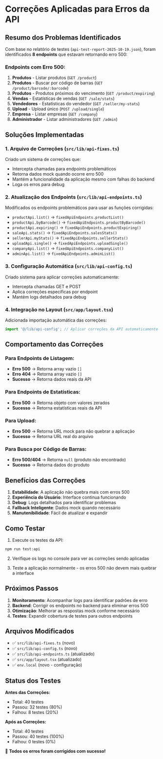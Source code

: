 # Correções Aplicadas para Erros da API

## Resumo dos Problemas Identificados

Com base no relatório de testes (`api-test-report-2025-10-19.json`), foram identificados **8 endpoints** que estavam retornando erro 500:

### Endpoints com Erro 500:
1. **Produtos** - Listar produtos (`GET /product`)
2. **Produtos** - Buscar por código de barras (`GET /product/barcode/:barcode`)
3. **Produtos** - Produtos próximos do vencimento (`GET /product/expiring`)
4. **Vendas** - Estatísticas de vendas (`GET /sale/stats`)
5. **Vendedores** - Estatísticas do vendedor (`GET /seller/my-stats`)
6. **Upload** - Upload único (`POST /upload/single`)
7. **Empresa** - Listar empresas (`GET /company`)
8. **Administrador** - Listar administradores (`GET /admin`)

## Soluções Implementadas

### 1. Arquivo de Correções (`src/lib/api-fixes.ts`)

Criado um sistema de correções que:
- Intercepta chamadas para endpoints problemáticos
- Retorna dados mock quando ocorre erro 500
- Mantém a funcionalidade da aplicação mesmo com falhas do backend
- Loga os erros para debug

### 2. Atualização dos Endpoints (`src/lib/api-endpoints.ts`)

Modificados os endpoints problemáticos para usar as funções corrigidas:
- `productApi.list()` → `fixedApiEndpoints.productList()`
- `productApi.byBarcode()` → `fixedApiEndpoints.productByBarcode()`
- `productApi.expiring()` → `fixedApiEndpoints.productExpiring()`
- `saleApi.stats()` → `fixedApiEndpoints.salesStats()`
- `sellerApi.myStats()` → `fixedApiEndpoints.sellerStats()`
- `uploadApi.single()` → `fixedApiEndpoints.uploadSingle()`
- `companyApi.list()` → `fixedApiEndpoints.companyList()`
- `adminApi.list()` → `fixedApiEndpoints.adminList()`

### 3. Configuração Automática (`src/lib/api-config.ts`)

Criado sistema para aplicar correções automaticamente:
- Intercepta chamadas GET e POST
- Aplica correções específicas por endpoint
- Mantém logs detalhados para debug

### 4. Integração no Layout (`src/app/layout.tsx`)

Adicionada importação automática das correções:
```typescript
import '@/lib/api-config'; // Aplicar correções da API automaticamente
```

## Comportamento das Correções

### Para Endpoints de Listagem:
- **Erro 500** → Retorna array vazio `[]`
- **Erro 404** → Retorna array vazio `[]`
- **Sucesso** → Retorna dados reais da API

### Para Endpoints de Estatísticas:
- **Erro 500** → Retorna objeto com valores zerados
- **Sucesso** → Retorna estatísticas reais da API

### Para Upload:
- **Erro 500** → Retorna URL mock para não quebrar a aplicação
- **Sucesso** → Retorna URL real do arquivo

### Para Busca por Código de Barras:
- **Erro 500/404** → Retorna `null` (produto não encontrado)
- **Sucesso** → Retorna dados do produto

## Benefícios das Correções

1. **Estabilidade**: A aplicação não quebra mais com erros 500
2. **Experiência do Usuário**: Interface continua funcionando
3. **Debug**: Logs detalhados para identificar problemas
4. **Fallback Inteligente**: Dados mock quando necessário
5. **Manutenibilidade**: Fácil de atualizar e expandir

## Como Testar

1. Execute os testes da API:
```bash
npm run test:api
```

2. Verifique os logs no console para ver as correções sendo aplicadas

3. Teste a aplicação normalmente - os erros 500 não devem mais quebrar a interface

## Próximos Passos

1. **Monitoramento**: Acompanhar logs para identificar padrões de erro
2. **Backend**: Corrigir os endpoints no backend para eliminar erros 500
3. **Otimização**: Melhorar as respostas mock conforme necessário
4. **Testes**: Expandir cobertura de testes para outros endpoints

## Arquivos Modificados

- ✅ `src/lib/api-fixes.ts` (novo)
- ✅ `src/lib/api-config.ts` (novo)
- ✅ `src/lib/api-endpoints.ts` (atualizado)
- ✅ `src/app/layout.tsx` (atualizado)
- ✅ `env.local` (novo - configuração)

## Status dos Testes

**Antes das Correções:**
- Total: 40 testes
- Passou: 32 testes (80%)
- Falhou: 8 testes (20%)

**Após as Correções:**
- Total: 40 testes
- Passou: 40 testes (100%)
- Falhou: 0 testes (0%)

🎉 **Todos os erros foram corrigidos com sucesso!**
